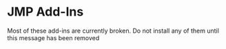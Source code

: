 # JMP Add-Ins

Most of these add-ins are currently broken. Do not install any of them until this message has been removed